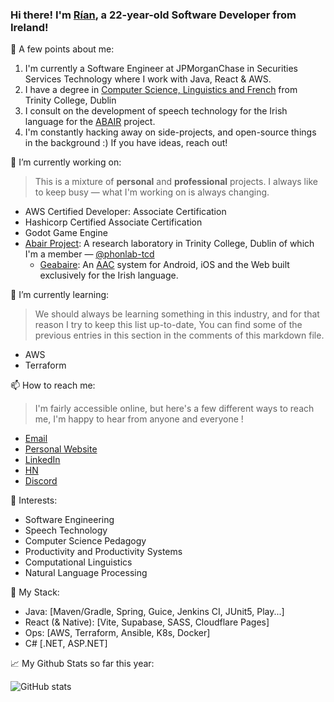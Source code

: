 ### Hi there! I'm [Rían](https://paradaux.io), a 22-year-old Software Developer from Ireland!

🪪 A few points about me:

1. I'm currently a Software Engineer at JPMorganChase in Securities Services Technology where I work with Java, React & AWS.
2. I have a degree in [Computer Science, Linguistics and French](https://www.tcd.ie/courses/undergraduate/courses/computer-science-linguistics-and-a-language/) from Trinity College, Dublin
3. I consult on the development of speech technology for the Irish language for the [ABAIR](https://abair.ie) project.
4. I'm constantly hacking away on side-projects, and open-source things in the background :) If you have ideas, reach out! 

🔭 I’m currently working on:

> This is a mixture of **personal** and **professional** projects. I always like to keep busy — what I'm working on is always changing.
 
  - AWS Certified Developer: Associate Certification
  - Hashicorp Certified Associate Certification
  - Godot Game Engine
  - [Abair Project](https://abair.ie): A research laboratory in Trinity College, Dublin of which I'm a member — [@phonlab-tcd](https://github.com/phonlab-tcd/)
    - [Geabaire](https://abair.ie/applications): An [AAC](https://en.wikipedia.org/wiki/Augmentative_and_alternative_communication) system for Android, iOS and the Web built exclusively for the Irish language. 

🌱 I’m currently learning: 

> We should always be learning something in this industry, and for that reason I try to keep this list up-to-date, You can find some of the previous entries in this section in the comments of this markdown file. 

[//]: # (Previously learning: Vue.js, Flutter, Kubernetes, Rust, C++, go, C#, React, React Native, Type Script, Irish)
  - AWS
  - Terraform

📫 How to reach me: 

> I'm fairly accessible online, but here's a few different ways to reach me, I'm happy to hear from anyone and everyone !

  - [Email](mailto:rian@paradaux.io)
  - [Personal Website](https://paradaux.io)
  - [LinkedIn](https://www.linkedin.com/in/r%C3%ADan-errity-117788199/)
  - [HN](https://news.ycombinator.com/user?id=paradaux)
  - [Discord](https://discord.gg/z8pBCBy)

🔬 Interests:
  - Software Engineering
  - Speech Technology
  - Computer Science Pedagogy 
  - Productivity and Productivity Systems
  - Computational Linguistics
  - Natural Language Processing

🏢 My Stack:
  - Java: [Maven/Gradle, Spring, Guice, Jenkins CI, JUnit5, Play...]
  - React (& Native): [Vite, Supabase, SASS, Cloudflare Pages]
  - Ops: [AWS, Terraform, Ansible, K8s, Docker]
  - C# [.NET, ASP.NET]

📈 My Github Stats so far this year: 

  ![GitHub stats](https://github-readme-stats.vercel.app/api?username=ParadauxIO&show_icons=true&theme=prussian)
  
